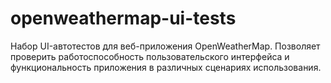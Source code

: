 # openweathermap-ui-tests
Набор UI-автотестов для веб-приложения OpenWeatherMap. Позволяет проверить работоспособность пользовательского интерфейса и функциональность приложения в различных сценариях использования.
